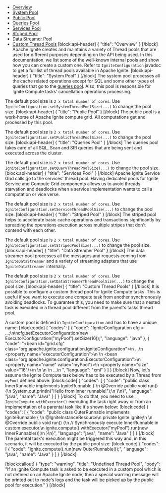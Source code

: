 * [Overview](#section-overview) 
* [System Pool](#section-system-pool)
* [Public Pool](#section-public-pool)
* [Queries Pool](#section-queries-pool)
* [Services Pool](#section-services-pool)
* [Striped Pool](#section-striped-pool)
* [Data Streamer Pool](#section-data-streamer-pool)
* [Custom Thread Pools](#section-custom-thread-pools)
[block:api-header]
{
  "title": "Overview"
}
[/block]
Apache Ignite creates and maintains a variety of Thread pools that are used for different purposes depending on the API being used. In this documentation, we list some of the well-known internal pools and show how you can create a custom one. Refer to `IgniteConfiguration` javadoc to get a full list of thread pools available in Apache Ignite.
[block:api-header]
{
  "title": "System Pool"
}
[/block]
The system pool processes all the cache related operations except for SQL and some other types of queries that go to the [queries pool](#section-queries-pool). Also, this pool is responsible for Ignite Compute tasks' cancellation operations processing.

The default pool size is `2 x total number of cores`. Use `IgniteConfiguration.setSystemThreadPoolSize(...)` to change the pool size.
[block:api-header]
{
  "title": "Public Pool"
}
[/block]
The public pool is a work-horse of Apache Ignite compute grid. All computations get and processed by this pool.  

The default pool size is `2 x total number of cores`. Use `IgniteConfiguration.setPublicThreadPoolSize(...)` to change the pool size.
[block:api-header]
{
  "title": "Queries Pool"
}
[/block]
The queries pool takes care of all SQL, Scan and SPI queries that are being sent and executed across the cluster.

The default pool size is `2 x total number of cores`. Use `IgniteConfiguration.setQueryThreadPoolSize(...)` to change the pool size.
[block:api-header]
{
  "title": "Services Pool"
}
[/block]
Apache Ignite Service Grid calls go to the services' thread pool. Having dedicated pools for Ignite Service and Compute Grid components allows us to avoid threads starvation and deadlocks when a service implementation wants to call a computation or vice verse.

The default pool size is `2 x total number of cores`. Use `IgniteConfiguration.setServiceThreadPoolSize(...)` to change the pool size.
[block:api-header]
{
  "title": "Striped Pool"
}
[/block]
The striped pool helps to accelerate basic cache operations and transactions significantly by spreading the operations execution across multiple stripes that don't contend with each other.

The default pool size is `2 x total number of cores`. Use `IgniteConfiguration.setStripedPoolSize(...)` to change the pool size.
[block:api-header]
{
  "title": "Data Streamer Pool"
}
[/block]
The data streamer pool processes all the messages and requests coming from `IgniteDataStreamer` and a variety of streaming adapters that use `IgniteDataStreamer` internally. 

The default pool size is `2 x total number of cores`. Use `IgniteConfiguration.setDataStreamerThreadPoolSize(...)` to change the pool size.
[block:api-header]
{
  "title": "Custom Thread Pools"
}
[/block]
It is possible to configure a custom thread pool for Ignite Compute tasks. This is useful if you want to execute one compute task from another synchronously avoiding deadlocks. To guarantee this, you need to make sure that a nested task is executed in a  thread pool different from the parent's tasks thread pool.

A custom pool is defined in `IgniteConfiguration` and has to have a unique name:
[block:code]
{
  "codes": [
    {
      "code": "IgniteConfiguration cfg = ...;\n\ncfg.setExecutorConfiguration(new ExecutorConfiguration(\"myPool\").setSize(16));",
      "language": "java"
    },
    {
      "code": "<bean id=\"grid.cfg\" class=\"org.apache.ignite.configuration.IgniteConfiguration\">\n  ...\n  <property name=\"executorConfiguration\">\n    <list>\n      <bean class=\"org.apache.ignite.configuration.ExecutorConfiguration\">\n        <property name=\"name\" value=\"myPool\"/>\n        <property name=\"size\" value=\"16\"/>\n      </bean>\n    </list>\n  </property>\n  ...\n</bean>  ",
      "language": "xml"
    }
  ]
}
[/block]
Now, let's assume the Ignite Compute task below has to be executed by a Thread from `myPool` defined above:
[block:code]
{
  "codes": [
    {
      "code": "public class InnerRunnable implements IgniteRunnable {    \n    @Override public void run() {\n        System.out.println(\"Hello from inner runnable!\");\n    }\n}",
      "language": "java",
      "name": "Java"
    }
  ]
}
[/block]
To do that, you need to use `IgniteCompute.withExecutor()` executing the task right away or from an implementation of a parental task like it's shown below: 
[block:code]
{
  "codes": [
    {
      "code": "public class OuterRunnable implements IgniteRunnable {    \n    @IgniteInstanceResource\n    private Ignite ignite;\n    \n    @Override public void run() {\n        // Synchronously execute InnerRunnable in custom executor.\n        ignite.compute().withExecutor(\"myPool\").run(new InnerRunnable());\n    }\n}",
      "language": "java",
      "name": "Java"
    }
  ]
}
[/block]
The parental task's execution might be triggered this way and, in this scenario, it will be executed by the public pool size:
[block:code]
{
  "codes": [
    {
      "code": "ignite.compute().run(new OuterRunnable());",
      "language": "java",
      "name": "Java"
    }
  ]
}
[/block]

[block:callout]
{
  "type": "warning",
  "title": "Undefined Thread Pool",
  "body": "If an Ignite Compute task is asked to be executed in a custom pool which is not defined on an Apache Ignite node, then a special warning message will be printed out to node's logs and the task will be picked up by the public pool for execution."
}
[/block]